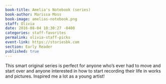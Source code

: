 ```yaml
---
book-title: Amelia's Notebook (series)
book-author: Marissa Moss
book-image: amelias-notebook.png
staff: Olivia
date: 2016-08-04 10:30:27 -0400
categories: staff-favorites
permalink: olivia-staff-picks
event-link: https://storiesbk.com
section: Early Reader
published: true
---
```

This smart original series is perfect for anyone who’s ever had to move and start over and anyone interested in how to start recording their life in works and pictures. Inspired me a lot as a young artist!
